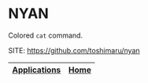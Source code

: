 # NYAN

 Colored `cat` command.

 SITE: https://github.com/toshimaru/nyan

 | [Applications](https://portable-linux-apps.github.io/apps.html) | [Home](https://portable-linux-apps.github.io)
 | --- | --- |
